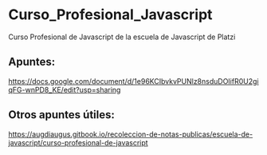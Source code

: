 # Curso_Profesional_Javascript
Curso Profesional de Javascript de la escuela de Javascript de Platzi

## Apuntes:
https://docs.google.com/document/d/1e96KCIbvkvPUNlz8nsduDOIifR0U2giqFG-wnPD8_KE/edit?usp=sharing

## Otros apuntes útiles:
https://augdiaugus.gitbook.io/recoleccion-de-notas-publicas/escuela-de-javascript/curso-profesional-de-javascript
